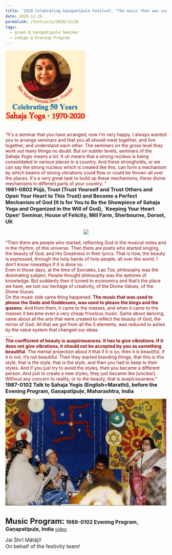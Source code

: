 ```yaml
---
title: '2020 Celebrating Gaṇapatīpuḷe Festival: "The music that was used to please the Gods and Goddesses, was used to please the kings and the queens. And from them, it came to the masses" '
date: 2020-12-26
permalink: /festivity/2020/12/26
tags:
  - green @ Ganapatipule Seminar
  - indigo @ Evening Program
---
```


<div style="text-align: left"><img src="/images/image00.png" width="250" /></div><br>

<p>
<font color="DarkRed">"It's a seminar that you have arranged, now I'm very happy. I always wanted you to arrange seminars and that you all should meet together, and live together, and understand each other. The seminars on the gross level they work out many things no doubt. But on subtler levels, seminars of the Sahaja Yogis means a lot. It uh means that a strong nucleus is being consolidated in various places in a country. And these strongholds, or we can say the strong nucleus which is created like this, can form a mechanism by which beams of strong vibrations could flow or could be thrown all over the places. It's a very great task to build up these mechanisms, these divine mechanisms in different parts of your country. "</font><br>
<font size="+0"><b>1981-0802 Pūjā, Trust (Trust Yourself and Trust Others and Open Your Heart to This Trust) and Become a Perfect Mechanism of God (It Is for You to Be the Showpiece of Sahaja Yoga and Organized in the Will of God), `Keeping Your Heart Open' Seminar, House of Felicity, Mill Farm, Sherbourne, Dorset, UK</b></font>
</p>

<div style="text-align: center"><img src="https://pub-1e517d8c73a64c9c82977d676b1fff72.r2.dev/image589.png" /></div>

<p>
<font color="DarkRed">"Then there are people who started, reflecting God in the musical notes and in the rhythm, of this universe. Then there are poets who started singing, the beauty of God, and His Greatness in their lyrics. That is how, the beauty is expressed, through the holy hands of holy people, all over the world. I don’t know nowadays if it is done so.<br>
Even in those days, at the time of Socrates, Lao Tze, philosophy was the dominating subject. People thought philosophy was the epitome of knowledge. But suddenly then it turned to economics and that’s the place we have, we lost our heritage of creativity, of the Divine Values, of the Divine Guṇas.<br>
On the music side same thing happened. <b>The music that was used to please the Gods and Goddesses, was used to please the kings and the queens.</b> And from them, it came to the masses, and when it came to the masses it became even a very cheap frivolous music. Same about dancing, same about all the arts that were created to reflect the beauty of God, the mirror of God. All that we got from all the 5 elements, was reduced to ashes by the value system that changed our ideas. <br>
......<br>
<b>The coefficient of beauty is auspiciousness. It has to give vibrations. If it does not give vibrations, it should not be accepted by you as something beautiful.</b> The mental projection about it that if it is so, then it is beautiful, if it is not, it’s not beautiful. Then they started branding things, that this is this style, that is the style, that is the style, and then you had to keep to their styles. And if you just try to avoid the styles, then you became a different person. And just to create a new styles, they just became like [unclear]. Without any concern to reality, or to the beauty, that is auspiciousness."</font><br>
<font size="+0"><b>1987-0102 Talk to Sahaja Yogis (English+Marathi), before the Evening Program, Gaṇapatīpuḷe, Maharashtra, India</b></font>
</p>

<div style="text-align: center"><img src="/images/image590.png" /></div><br>

<font size="+2"><b>Music Program:</b></font> 
<font size="+0"><b>1988-0102 Evening Program, Gaṇapatīpuḷe, India</b></font>
<a href="https://www.youtube.com/watch?v=Rkd6DCYkxn8&feature=emb_logo&ab_channel=TeachingsofH.H.ShriMatajiNirmalaDevi"> video</a><br>

<p>
<font size="+0">Jai Śhrī Mātājī!<br>
On behalf of the festivity team!</font>
</p>